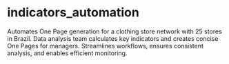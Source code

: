 # indicators_automation
Automates One Page generation for a clothing store network with 25 stores in Brazil. Data analysis team calculates key indicators and creates concise One Pages for managers. Streamlines workflows, ensures consistent analysis, and enables efficient monitoring. 
